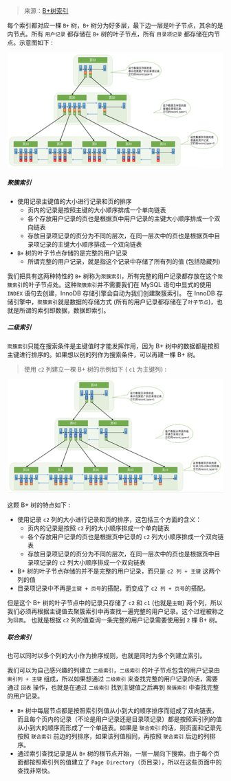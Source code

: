 > 来源：[B+树索引](<https://juejin.im/book/5bffcbc9f265da614b11b731/section/5bffdb7c6fb9a049cd53ea84>)

每个索引都对应一棵 `B+` 树，`B+` 树分为好多层，最下边一层是叶子节点，其余的是内节点。所有 `用户记录` 都存储在 `B+` 树的叶子节点，所有 `目录项记录` 都存储在内节点。示意图如下 : 

![](images/16a01bd2a6c7a65f.jpg)

##### 聚簇索引

- 使用记录主键值的大小进行记录和页的排序
  - 页内的记录是按照主键的大小顺序排成一个单向链表
  - 各个存放用户记录的页也是根据页中用户记录的主键大小顺序排成一个双向链表
  - 存放目录项记录的页分为不同的层次，在同一层次中的页也是根据页中目录项记录的主键大小顺序排成一个双向链表
- `B+` 树的叶子节点存储的是完整的用户记录
  - 所谓完整的用户记录，就是指这个记录中存储了所有列的值 (包括隐藏列)

我们把具有这两种特性的 `B+` 树称为`聚簇索引`，所有完整的用户记录都存放在这个`聚簇索引`的叶子节点处。这种`聚簇索引`并不需要我们在 MySQL 语句中显式的使用 `INDEX` 语句去创建，InnoDB 存储引擎会自动为我们创建聚簇索引。
在 InnoDB 存储引擎中，`聚簇索引`就是数据的存储方式 (所有的用户记录都存储在了`叶子节点`)，也就是所谓的索引即数据，数据即索引。

##### 二级索引

`聚簇索引`只能在搜索条件是主键值时才能发挥作用，因为 B+ 树中的数据都是按照主键进行排序的。如果想以别的列作为搜索条件，可以再建一棵 B+ 树。

> 使用 `c2` 列建立一棵 B+ 树的示例如下 ( `c1` 为主键列) : 

![](images/16a01bd2a89adfa5.jpg)

这颗 B+ 树的特点如下 : 

- 使用记录 `c2` 列的大小进行记录和页的排序，这包括三个方面的含义：
  - 页内的记录是按照 `c2` 列的大小顺序排成一个单向链表
  - 各个存放用户记录的页也是根据页中记录的 `c2` 列大小顺序排成一个双向链表
  - 存放目录项记录的页分为不同的层次，在同一层次中的页也是根据页中目录项记录的 `c2` 列大小顺序排成一个双向链表
- B+ 树的叶子节点存储的并不是完整的用户记录，而只是 `c2 列 + 主键` 这两个列的值
- 目录项记录中不再是`主键 + 页号`的搭配，而变成了 `c2 列 + 页号`的搭配。

但是这个 B+ 树的叶子节点中的记录只存储了 `c2` 和 `c1` (也就是`主键`) 两个列，所以我们必须再根据主键值去聚簇索引中再查找一遍完整的用户记录。这个过程被称之为`回表`。
也就是根据 `c2` 列的值查询一条完整的用户记录需要使用到 `2` 棵 B+ 树。

##### 联合索引

也可以同时以多个列的大小作为排序规则，也就是同时为多个列建立索引。



我们可以为自己感兴趣的列建立 `二级索引`，`二级索引` 的叶子节点包含的用户记录由 `索引列 + 主键` 组成，所以如果想通过 `二级索引` 来查找完整的用户记录的话，需要通过 `回表` 操作，也就是在通过 `二级索引` 找到主键值之后再到 `聚簇索引` 中查找完整的用户记录。

- `B+` 树中每层节点都是按照索引列值从小到大的顺序排序而组成了双向链表，而且每个页内的记录（不论是用户记录还是目录项记录）都是按照索引列的值从小到大的顺序而形成了一个单链表。如果是 `联合索引` 的话，则页面和记录先按照 `联合索引` 前边的列排序，如果该列值相同，再按照 `联合索引` 后边的列排序。
- 通过索引查找记录是从 `B+` 树的根节点开始，一层一层向下搜索。由于每个页面都按照索引列的值建立了 `Page Directory`（页目录），所以在这些页面中的查找非常快。

